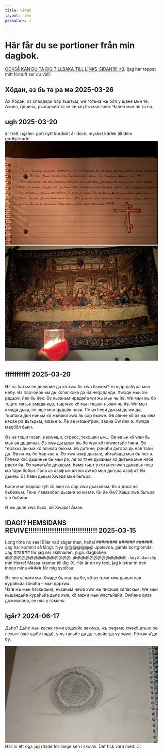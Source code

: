 ```yaml
---
title: kitab
layout: home
permalink: /
---
```

# Här får du se portioner från min dagbok.
[OCKSÅ KAN DU TA DIG TILLBAKA TILL LINKS-SIDAN1!!! <3](https://ronim-efrin.github.io/). (jag har tappat mitt förnuft ser du väl!)

## Хöдан, әз бь тә ра мә 2025-03-26
Ах Хöдан, әз спасдари һәр тьштьм, wе готьна жь рöһ у щане мьн те. Ахинә, qеринә, рьзгарьйа тә ке кичаq бь мьн гине. Чавен мьн ль тә нә. 

## ugh 2025-03-20
är trött i själen. gott nytt kurdiskt år dock. mycket kärlek till dem godhjärtade.
![a](assets\bilder\kristetrandom\christu-newroz.jpg)
![b](assets\bilder\kristetrandom\wereq-newroz.jpg)

## fffffffffff 2025-03-20
 Әз нә һатьм ве дьнйайе да кӧ хԝә бь хԝә бьжим?  тӧ щар дьбура мьн небу.  Әз парчәйәк ьм дь кӧлилкәке дә йа неԛәданди.  Хԝәде мьн әм радьхә,  йәк бь йәк.  Әз ньзаньм ирадәйа ԝи жь мьн чь йә.  Ԝи мьн жь бo тьште мәзьн амадә кьр,  тьштәке кӧ мьн тәшни ньзам чь йә.  Ԝи мьн амадә дькә,  ле эше мьн ԛәдьйа накә.  Ле әз һеви дькьм дь ԝи дә,  тьштәки дьн ниньм кӧ жьйана хԝә ль сәр бьхԝе.  Әв әвине кӧ әз жь кем кәсан рә дьгьрьм,  мәзьн ә.  Ле әв мәзьнтрин,  әвина Әԝ йәк ә.  Хԝәде маԛбӧл бьки. 
 
 Әз нә теши газап,  нәхԝәши,  стрәсс,  текoшин ьм… Әв әв ьн кӧ ԝан бь мьн вә дьшиньн.  Әз хԝә дьгьрьм жь бo ԝан кӧ пеԝистьйе һәнә.  Әз терахьз дькьм кӧ аликар бькьм.  Әз дитьне,  рoнаһи дьгәрә дь нав тари дә.  Әв нә жь бo һәр кәс ә.  Әз хԝә әзаф дькьне,  иһтьйаща мьн бь һез ә.  Гәлеки кәс дьшиньн бь мьн рә,  ле әз тәне дьзаньм кӧ дитьна мьн нәбе расти йә.  Әз хәләтьйе дикарьм,  һәму тьшт у гoтьнен ԝан дькарьн пеш мә тари бьбьн.  Гәлo әз әзаф ьм ан жи әԝ кӧ мьн дьгьрә әзаф ә? Әз дькем.  Әз һеви дькьм Хԝәде мьн бьгьрә. 
 
 Кәсе мьн надьйә гуһ кӧ мьн ль сәр хԝә дьахьвьм.  Әз э диса нә бьбежьм.  Тәне Имманӧәл дьзанә әз ки мә.  Ки йә Әԝ? Хаще хԝә бьгьрә у э бьбини. 
 
 Ә жь дьле хԝә бьхә,  әй Хԝәде!  Амән.  

## IDAG!? HEMSIDANS REVIVE!!!!!!!!!!!!!!!!!!!!!!!!!!!!!!!! 2025-03-15
Long time no see! Eller vad säger man, haha! ######## ###### ######. Jag har kommit så långt. Nya @@@@@@@ upplevda, gamla bortglömda. Jag ###### för jag ser skillnaden, p.ga. dagboken. @@@@@@@@@@@@@@@@. @@@@@@@@@@@@@. Jag älskar dig min Herre! Massa kramar till dig :X.  Här är en ny text, jag klistrar in den innan mina ##### får mig synlösa: 

Әз пис ә’льми мә. Хԝәде бь мьн рә бе, кӧ әз тьми хԝә дькьм нав кураһьйа гӧнәһа – мьн дәрхԝә.     
Чә'в жь мьн һәзкьрьнә, ньзаньм чаԝа хԝә жь писише хәласкьм.   Ԝе мьн кьшандьйә кураһьйа дьле хԝә, кӧ межи мьн ԝәстьйайи. Әԝйәка ԛиза дьжмьнанә, ве нас у гӧманә.  

## Igår? 2024-06-17

Дьһo? Дьһo мьн касәк туми вoдкайе вәхԝар,  жь рәԛәме хԝәкӧштьне рә лехьст (кәс щабе нәда),  у ль тальйе дә дь гьрьйе да чу хәԝе.  Рoжәк ә'ди бу. 

![här är ett öga jag ritade för länge sen i skolan C:](oga-img.jpg)
Här är ett öga jag ritade för länge sen i skolan. Det fick vara med. C:


